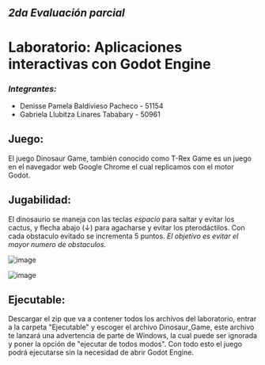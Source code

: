## *2da Evaluación parcial*
# Laboratorio: Aplicaciones interactivas con Godot Engine
### *Integrantes:*
* Denisse Pamela Baldivieso Pacheco - 51154
* Gabriela Llubitza Linares Tababary - 50961
## Juego:
El juego Dinosaur Game, también conocido como T-Rex Game es un juego en el navegador web Google Chrome el cual replicamos con el motor Godot.
## Jugabilidad:
El dinosaurio se maneja con las teclas *espacio* para saltar y evitar los cactus, y flecha abajo (↓) para agacharse y evitar los pterodáctilos. 
Con cada obstaculo evitado se incrementa 5 puntos. *El objetivo es evitar el mayor numero de obstaculos.*

![image](https://user-images.githubusercontent.com/60879365/196986582-f08737a4-c4e3-4f8f-a581-6396e0c49477.png)


![image](https://user-images.githubusercontent.com/60879365/196957830-1ed27140-362a-4265-93aa-c363a10b8cab.png)

## Ejecutable:
Descargar el zip que va a contener todos los archivos del laboratorio, entrar a la carpeta "Ejecutable" y escoger el archivo Dinosaur_Game, este archivo te lanzará una advertencia de parte de Windows, la cual puede ser ignorada y poner la opción de "ejecutar de todos modos". Con todo esto el juego podrá ejecutarse sin la necesidad de abrir Godot Engine.
